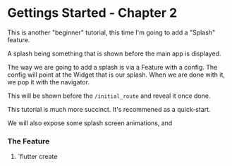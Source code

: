 # Gettings Started - Chapter 2

This is another "beginner" tutorial, this time I'm going to add a "Splash" feature.

A splash being something that is shown before the main app is displayed.

The way we are going to add a splash is via a Feature with a config. The config will point at the Widget that is our splash.
When we are done with it, we pop it with the navigator.

This will be shown before the `/initial_route` and reveal it once done. 

This tutorial is much more succinct. It's recommened as a quick-start.

We will also expose some splash screen animations, and 

### The Feature

1. `flutter create 